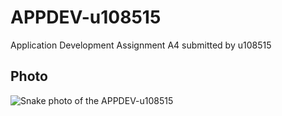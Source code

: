 # APPDEV-u108515
Application Development Assignment A4 submitted by u108515
## Photo
![Snake photo of the APPDEV-u108515]([https://unsplash.com/it/foto/un-serpente-nero-e-marrone-sul-terreno-nNZo76TFdb8](https://www.istockphoto.com/it/foto/vipera-di-fossa-maculata-viola-gm1298772937-391577491?utm_campaign=srp_photos_top&utm_content=https%3A%2F%2Funsplash.com%2Fit%2Fs%2Ffoto%2Fsnake&utm_medium=affiliate&utm_source=unsplash&utm_term=snake%3A%3Aaffiliate-collections%3Aa))
